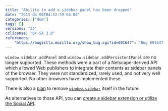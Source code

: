```yaml
---
title: "Ability to add a sidebar panel has been dropped"
date: "2013-04-06T04:52:59-04:00"
categories: ["dom"]
tags: []
versions: "23"
cclicense: "BY-SA 3.0"
references:
    "https://bugzilla.mozilla.org/show_bug.cgi?id=691647": "Bug 691647 – clean up nsISidebar (remove window.sidebar.addPanel/addPersistentPanel)"
---
```

`window.sidebar.addPanel` and `window.sidebar.addPersistentPanel` are no longer supported. These methods were a part of a Netscape-derived API which allowed Web publishers to integrate their contents as sidebar panels of the browser. They were not standardized, rarely used, and not very well supported. No other browsers have implemented these.

There is also a [plan](https://bugzilla.mozilla.org/show_bug.cgi?id=862147) to remove [`window.sidebar`](https://developer.mozilla.org/en-US/docs/Web/API/window.sidebar) itself in the future.

As alternatives to those API, you can [create a sidebar extension or utilize the Social API](https://developer.mozilla.org/en-US/docs/Creating_a_Firefox_sidebar).
